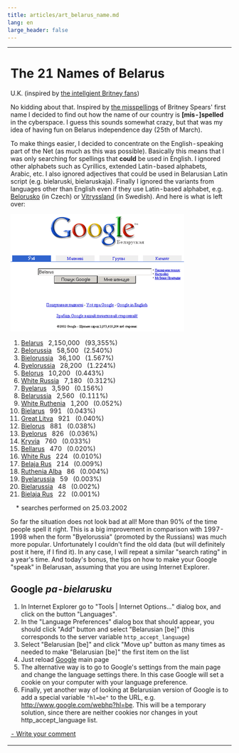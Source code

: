 ```yaml
---
title: articles/art_belarus_name.md 
lang: en
large_header: false
---
```



<table>
<tbody>
<tr class="odd">

<td>
<h1 id="the-21-names-of-belarus">The 21 Names of Belarus</h1>
<p>U.K. (inspired by <a href="http://www.google.com/jobs/britney.html">the intellgient Britney fans</a>)</p>
<p>No kidding about that. Inspired by <a href="http://www.google.com/jobs/britney.html">the misspellings</a> of Britney Spears' first name I decided to find out how the name of our country is <strong>[mis-]spelled</strong> in the cyberspace. I guess this sounds somewhat crazy, but that was my idea of having fun on Belarus independence day (25th of March).</p>
<p>To make things easier, I decided to concentrate on the English-speaking part of the Net (as much as this was possible). Basically this means that I was only searching for spellings that <strong>could</strong> be used in English. I ignored other alphabets such as Cyrillics, extended Latin-based alphabets, Arabic, etc. I also ignored adjectives that could be used in Belarusian Latin script (e.g. bielaruski, bielaruskaja). Finally I ignored the variants from languages other than English even if they use Latin-based alphabet, e.g. <a href="http://www.google.com/search?hl=be&amp;q=Belorusko">Belorusko</a> (in Czech) or <a href="http://www.google.com/search?hl=be&amp;q=Vitryssland">Vitryssland</a> (in Swedish). And here is what is left over:</p>
<p><a href="http://www.google.com/search?hl=be&amp;q=Belarus"><img src="google2.gif" width="390" height="264" alt="Google in Belarusian" /></a></p>
<ol>
<li><a href="http://www.google.com/search?hl=be&amp;q=Belarus">Belarus</a>   2,150,000   (93,355%)</li>
<li><a href="http://www.google.com/search?hl=be&amp;q=Belorussia">Belorussia</a>   58,500   (2.540%)</li>
<li><a href="http://www.google.com/search?hl=be&amp;q=Bielorussia">Bielorussia</a>   36,100   (1.567%)</li>
<li><a href="http://www.google.com/search?hl=be&amp;q=Byelorussia">Byelorussia</a>   28,200   (1.224%)</li>
<li><a href="http://www.google.com/search?hl=be&amp;q=Belorus">Belorus</a>   10,200   (0.443%)</li>
<li><a href="http://www.google.com/search?hl=be&amp;q=%22White+Russia%22">White Russia</a>   7,180   (0.312%)</li>
<li><a href="http://www.google.com/search?hl=be&amp;q=Byelarus">Byelarus</a>   3,590   (0.156%)</li>
<li><a href="http://www.google.com/search?hl=be&amp;q=Belarussia">Belarussia</a>   2,560   (0.111%)</li>
<li><a href="http://www.google.com/search?hl=be&amp;q=White+Ruthenia">White Ruthenia</a>   1,200   (0.052%)</li>
<li><a href="http://www.google.com/search?hl=be&amp;q=Bielarus">Bielarus</a>   991   (0.043%)</li>
<li><a href="http://www.google.com/search?hl=be&amp;q=Great+Litva">Great Litva</a>   921   (0.040%)</li>
<li><a href="http://www.google.com/search?hl=be&amp;q=Bielorus">Bielorus</a>   881   (0.038%)</li>
<li><a href="http://www.google.com/search?hl=be&amp;q=Byelorus">Byelorus</a>   826   (0.036%)</li>
<li><a href="http://www.google.com/search?hl=be&amp;q=Kryvia">Kryvia</a>   760   (0.033%)</li>
<li><a href="http://www.google.com/search?hl=be&amp;q=Bellarus">Bellarus</a>   470   (0.020%)</li>
<li><a href="http://www.google.com/search?hl=be&amp;q=%22White+Rus%22">White Rus</a>   224   (0.010%)</li>
<li><a href="http://www.google.com/search?hl=be&amp;q=Belaja+Rus">Belaja Rus</a>   214   (0.009%)</li>
<li><a href="http://www.google.com/search?hl=be&amp;q=Ruthenia+Alba">Ruthenia Alba</a>   86   (0.004%)</li>
<li><a href="http://www.google.com/search?hl=be&amp;q=Byelarussia">Byelarussia</a>   59   (0.003%)</li>
<li><a href="http://www.google.com/search?hl=be&amp;q=Bielarussia">Bielarussia</a>   48   (0.002%)</li>
<li><a href="http://www.google.com/search?hl=be&amp;q=Bielaja+Rus">Bielaja Rus</a>   22   (0.001%)</li>
</ol>
<span class="small">   * searches performed on 25.03.2002</span>
<p>So far the situation does not look bad at all! More than 90% of the time people spell it right. This is a big improvement in comparison with 1997-1998 when the form "Byelorussia" (promoted by the Russians) was much more popular. Unfortunately I couldn't find the old data (but will definitely post it here, if I find it). In any case, I will repeat a similar "search rating" in a year's time. And today's bonus, the tips on how to make your Google "speak" in Belarusan, assuming that you are using Internet Explorer.</p>
<h2 id="google-pa-bielarusku">Google <em>pa-bielarusku</em></h2>
<ol>
<li>In Internet Explorer go to "Tools | Internet Options..." dialog box, and click on the button "Languages".</li>
<li>In the "Language Preferences" dialog box that should appear, you should click "Add" button and select "Belarusian [be]" (this corresponds to the server variable <code>http_accept_language</code>)</li>
<li>Select "Belarusian [be]" and click "Move up" button as many times as needed to make "Belarusian [be]" the first item on the list</li>
<li>Just reload <a href="http://www.google.com/">Google</a> main page</li>
<li>The alternative way is to go to Google's settings from the main page and change the language settings there. In this case Google will set a cookie on your computer with your language preference.</li>
<li>Finally, yet another way of looking at Belarusian version of Google is to add a special variable <code>"hl=be"</code> to the URL, e.g. <a href="http://www.google.com/webhp?hl=be">http://www.google.com/webhp?hl=be</a>. This will be a temporary solution, since there are neither cookies nor changes in yout http_accept_language list.</li>
</ol>
<p><span class="small"><a href="gb_add.html?ref=http%3A%2F%2Fwww%2Epravapis%2Eorg%2Fart%5Fbelarus%5Fname%2Easp">- Write your comment</a></span></p></td>
</tr>
</tbody>
</table>
